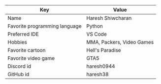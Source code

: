 | Key | Value |
| ---- | --- |
| Name | Haresh Shiwcharan |
| Favorite programming language | Python |
| Preferred IDE | VS Code |
| Hobbies | MMA, Packers, Video Games |
| Favorite cartoon | Hell's Paradise |
| Favorite video game | GTA5 |
| Discord id | haresh0944 |
| GitHub id | haresh38 |